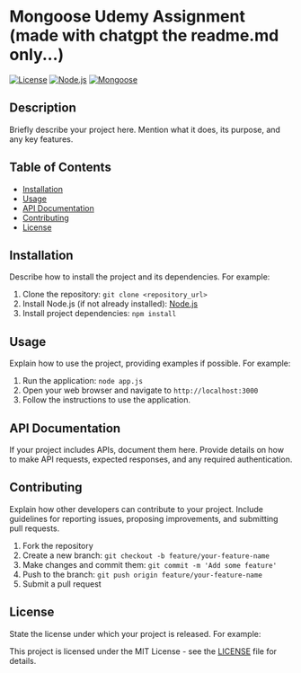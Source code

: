 # Mongoose Udemy Assignment (made with chatgpt the readme.md only...)

[![License](https://img.shields.io/badge/license-MIT-blue.svg)](https://opensource.org/licenses/MIT)
[![Node.js](https://img.shields.io/badge/Node.js-v14.17-green.svg)](https://nodejs.org/)
[![Mongoose](https://img.shields.io/badge/Mongoose-v6.1.0-orange.svg)](https://mongoosejs.com/)

## Description

Briefly describe your project here. Mention what it does, its purpose, and any key features.

## Table of Contents

- [Installation](#installation)
- [Usage](#usage)
- [API Documentation](#api-documentation)
- [Contributing](#contributing)
- [License](#license)

## Installation

Describe how to install the project and its dependencies. For example:

1. Clone the repository: `git clone <repository_url>`
2. Install Node.js (if not already installed): [Node.js](https://nodejs.org/)
3. Install project dependencies: `npm install`

## Usage

Explain how to use the project, providing examples if possible. For example:

1. Run the application: `node app.js`
2. Open your web browser and navigate to `http://localhost:3000`
3. Follow the instructions to use the application.

## API Documentation

If your project includes APIs, document them here. Provide details on how to make API requests, expected responses, and any required authentication.

## Contributing

Explain how other developers can contribute to your project. Include guidelines for reporting issues, proposing improvements, and submitting pull requests.

1. Fork the repository
2. Create a new branch: `git checkout -b feature/your-feature-name`
3. Make changes and commit them: `git commit -m 'Add some feature'`
4. Push to the branch: `git push origin feature/your-feature-name`
5. Submit a pull request

## License

State the license under which your project is released. For example:

This project is licensed under the MIT License - see the [LICENSE](LICENSE) file for details.

